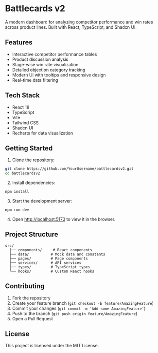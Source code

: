 # Battlecards v2

A modern dashboard for analyzing competitor performance and win rates across product lines. Built with React, TypeScript, and Shadcn UI.

## Features

- Interactive competitor performance tables
- Product discussion analysis
- Stage-wise win rate visualization
- Detailed objection category tracking
- Modern UI with tooltips and responsive design
- Real-time data filtering

## Tech Stack

- React 18
- TypeScript
- Vite
- Tailwind CSS
- Shadcn UI
- Recharts for data visualization

## Getting Started

1. Clone the repository:
```bash
git clone https://github.com/YourUsername/battlecardsv2.git
cd battlecardsv2
```

2. Install dependencies:
```bash
npm install
```

3. Start the development server:
```bash
npm run dev
```

4. Open [http://localhost:5173](http://localhost:5173) to view it in the browser.

## Project Structure

```
src/
  ├── components/     # React components
  ├── data/          # Mock data and constants
  ├── pages/         # Page components
  ├── services/      # API services
  ├── types/         # TypeScript types
  └── hooks/         # Custom React hooks
```

## Contributing

1. Fork the repository
2. Create your feature branch (`git checkout -b feature/AmazingFeature`)
3. Commit your changes (`git commit -m 'Add some AmazingFeature'`)
4. Push to the branch (`git push origin feature/AmazingFeature`)
5. Open a Pull Request

## License

This project is licensed under the MIT License.
